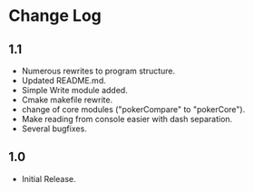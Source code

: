 # Change Log

## 1.1
- Numerous rewrites to program structure.
- Updated README.md.
- Simple Write module added.
- Cmake makefile rewrite.
- change of core modules ("pokerCompare" to "pokerCore").
- Make reading from console easier with dash separation.
- Several bugfixes.

## 1.0
- Initial Release.
